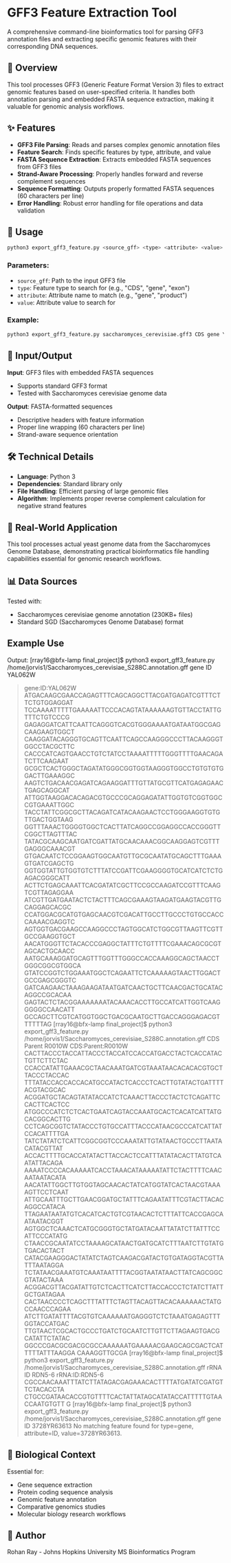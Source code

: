 # GFF3 Feature Extraction Tool

A comprehensive command-line bioinformatics tool for parsing GFF3 annotation files and extracting specific genomic features with their corresponding DNA sequences.

## 🧬 Overview

This tool processes GFF3 (Generic Feature Format Version 3) files to extract genomic features based on user-specified criteria. It handles both annotation parsing and embedded FASTA sequence extraction, making it valuable for genomic analysis workflows.

## ✨ Features

- **GFF3 File Parsing**: Reads and parses complex genomic annotation files
- **Feature Search**: Finds specific features by type, attribute, and value
- **FASTA Sequence Extraction**: Extracts embedded FASTA sequences from GFF3 files
- **Strand-Aware Processing**: Properly handles forward and reverse complement sequences
- **Sequence Formatting**: Outputs properly formatted FASTA sequences (60 characters per line)
- **Error Handling**: Robust error handling for file operations and data validation

## 🚀 Usage

```bash
python3 export_gff3_feature.py <source_gff> <type> <attribute> <value>
```

### Parameters:
- `source_gff`: Path to the input GFF3 file
- `type`: Feature type to search for (e.g., "CDS", "gene", "exon")
- `attribute`: Attribute name to match (e.g., "gene", "product")
- `value`: Attribute value to search for

### Example:
```bash
python3 export_gff3_feature.py saccharomyces_cerevisiae.gff3 CDS gene YAL001C
```

## 📁 Input/Output

**Input**: GFF3 files with embedded FASTA sequences
- Supports standard GFF3 format
- Tested with Saccharomyces cerevisiae genome data

**Output**: FASTA-formatted sequences
- Descriptive headers with feature information
- Proper line wrapping (60 characters per line)
- Strand-aware sequence orientation

## 🛠️ Technical Details

- **Language**: Python 3
- **Dependencies**: Standard library only
- **File Handling**: Efficient parsing of large genomic files
- **Algorithm**: Implements proper reverse complement calculation for negative strand features

## 🧪 Real-World Application

This tool processes actual yeast genome data from the Saccharomyces Genome Database, demonstrating practical bioinformatics file handling capabilities essential for genomic research workflows.

## 📊 Data Sources

Tested with:
- Saccharomyces cerevisiae genome annotation (230KB+ files)
- Standard SGD (Saccharomyces Genome Database) format

## Example Use
Output:
[rray16@bfx-lamp final_project]$ python3 export_gff3_feature.py
/home/jorvis1/Saccharomyces_cerevisiae_S288C.annotation.gff gene ID
YAL062W
>gene:ID:YAL062W
ATGACAAGCGAACCAGAGTTTCAGCAGGCTTACGATGAGATCGTTTCTTCTGTGGAGGAT
TCCAAAATTTTTGAAAAATTCCCACAGTATAAAAAAGTGTTACCTATTGTTTCTGTCCCG
GAGAGGATCATTCAATTCAGGGTCACGTGGGAAAATGATAATGGCGAGCAAGAAGTGGCT
CAAGGATACAGGGTGCAGTTCAATTCAGCCAAGGGCCCTTACAAGGGTGGCCTACGCTTC
CACCCATCAGTGAACCTGTCTATCCTAAAATTTTTGGGTTTTGAACAGATCTTCAAGAAT
GCGCTCACTGGGCTAGATATGGGCGGTGGTAAGGGTGGCCTGTGTGTGGACTTGAAAGGC
AAGTCTGACAACGAGATCAGAAGGATTTGTTATGCGTTCATGAGAGAACTGAGCAGGCAT
ATTGGTAAGGACACAGACGTGCCCGCAGGAGATATTGGTGTCGGTGGCCGTGAAATTGGC
TACCTATTCGGCGCTTACAGATCATACAAGAACTCCTGGGAAGGTGTGTTGACTGGTAAG
GGTTTAAACTGGGGTGGCTCACTTATCAGGCCGGAGGCCACCGGGTTCGGCTTAGTTTAC
TATACGCAAGCAATGATCGATTATGCAACAAACGGCAAGGAGTCGTTTGAGGGCAAACGT
GTGACAATCTCCGGAAGTGGCAATGTTGCGCAATATGCAGCTTTGAAAGTGATCGAGCTG
GGTGGTATTGTGGTGTCTTTATCCGATTCGAAGGGGTGCATCATCTCTGAGACGGGCATT
ACTTCTGAGCAAATTCACGATATCGCTTCCGCCAAGATCCGTTTCAAGTCGTTAGAGGAA
ATCGTTGATGAATACTCTACTTTCAGCGAAAGTAAGATGAAGTACGTTGCAGGAGCACGC
CCATGGACGCATGTGAGCAACGTCGACATTGCCTTGCCCTGTGCCACCCAAAACGAGGTC
AGTGGTGACGAAGCCAAGGCCCTAGTGGCATCTGGCGTTAAGTTCGTTGCCGAAGGTGCT
AACATGGGTTCTACACCCGAGGCTATTTCTGTTTTCGAAACAGCGCGTAGCACTGCAACC
AATGCAAAGGATGCAGTTTGGTTTGGGCCACCAAAGGCAGCTAACCTGGGCGGCGTGGCA
GTATCCGGTCTGGAAATGGCTCAGAATTCTCAAAAAGTAACTTGGACTGCCGAGCGGGTC
GATCAAGAACTAAAGAAGATAATGATCAACTGCTTCAACGACTGCATACAGGCCGCACAA
GAGTACTCTACGGAAAAAAATACAAACACCTTGCCATCATTGGTCAAGGGGGCCAACATT
GCCAGCTTCGTCATGGTGGCTGACGCAATGCTTGACCAGGGAGACGTTTTTTAG
[rray16@bfx-lamp final_project]$ python3 export_gff3_feature.py
/home/jorvis1/Saccharomyces_cerevisiae_S288C.annotation.gff CDS Parent
R0010W
>CDS:Parent:R0010W
CACTTACCCTACCATTACCCTACCATCCACCATGACCTACTCACCATACTGTTCTTCTAC
CCACCATATTGAAACGCTAACAAATGATCGTAAATAACACACACGTGCTTACCCTACCAC
TTTATACCACCACCACATGCCATACTCACCCTCACTTGTATACTGATTTTACGTACGCAC
ACGGATGCTACAGTATATACCATCTCAAACTTACCCTACTCTCAGATTCCACTTCACTCC
ATGGCCCATCTCTCACTGAATCAGTACCAAATGCACTCACATCATTATGCACGGCACTTG
CCTCAGCGGTCTATACCCTGTGCCATTTACCCATAACGCCCATCATTATCCACATTTTGA
TATCTATATCTCATTCGGCGGTCCCAAATATTGTATAACTGCCCTTAATACATACGTTAT
ACCACTTTTGCACCATATACTTACCACTCCATTTATATACACTTATGTCAATATTACAGA
AAAATCCCCACAAAAATCACCTAAACATAAAAATATTCTACTTTTCAACAATAATACATA
AACATATTGGCTTGTGGTAGCAACACTATCATGGTATCACTAACGTAAAAGTTCCTCAAT
ATTGCAATTTGCTTGAACGGATGCTATTTCAGAATATTTCGTACTTACACAGGCCATACA
TTAGAATAATATGTCACATCACTGTCGTAACACTCTTTATTCACCGAGCAATAATACGGT
AGTGGCTCAAACTCATGCGGGTGCTATGATACAATTATATCTTATTTCCATTCCCATATG
CTAACCGCAATATCCTAAAAGCATAACTGATGCATCTTTAATCTTGTATGTGACACTACT
CATACGAAGGGACTATATCTAGTCAAGACGATACTGTGATAGGTACGTTATTTAATAGGA
TCTATAACGAAATGTCAAATAATTTTACGGTAATATAACTTATCAGCGGCGTATACTAAA
ACGGACGTTACGATATTGTCTCACTTCATCTTACCACCCTCTATCTTATTGCTGATAGAA
CACTAACCCCTCAGCTTTATTTCTAGTTACAGTTACACAAAAAACTATGCCAACCCAGAA
ATCTTGATATTTTACGTGTCAAAAAATGAGGGTCTCTAAATGAGAGTTTGGTACCATGAC
TTGTAACTCGCACTGCCCTGATCTGCAATCTTGTTCTTAGAAGTGACGCATATTCTATAC
GGCCCGACGCGACGCGCCAAAAAATGAAAAACGAAGCAGCGACTCATTTTTATTTAAGGA
CAAAGGTTGCGA
[rray16@bfx-lamp final_project]$ python3 export_gff3_feature.py
/home/jorvis1/Saccharomyces_cerevisiae_S288C.annotation.gff rRNA ID
RDN5-6
>rRNA:ID:RDN5-6
CGCCAACAAATTTATCTTATAGACGAGAAACACTTTTATGATATCGATGTTCTACACCTA
CTGCCGATAACACCGTGTTTTCACTATTATAGCATATACCATTTTTGTAACCAATGTGTT
G
[rray16@bfx-lamp final_project]$ python3 export_gff3_feature.py
/home/jorvis1/Saccharomyces_cerevisiae_S288C.annotation.gff gene ID
3728YR63613
No matching feature found for type=gene, attribute=ID,
value=3728YR63613.

## 🔬 Biological Context

Essential for:
- Gene sequence extraction
- Protein coding sequence analysis
- Genomic feature annotation
- Comparative genomics studies
- Molecular biology research workflows

## 📝 Author

Rohan Ray - Johns Hopkins University MS Bioinformatics Program

